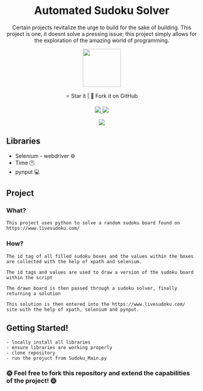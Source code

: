 <h1 align="center">Automated Sudoku Solver</h1>

<p align="center">Certain projects revitalize the urge to build for the sake of building. This project is one, it doesnt solve a pressing issue; this project simply allows for the exploration of the amazing world of programming. </p>

<p align="center">
  
<p align="center">
  <img src="https://github.com/cerver1/Python-AutomatedSudokuSolver/blob/master/Sudoku_1.gif" width='100'>
</p>

<p align="center">⭐️ Star it | 🔱 Fork it on GitHub </p>
<p align="center">
  
<a href="https://github.com/SeleniumHQ/selenium">
  <img src="https://img.shields.io/badge/built%20with-Selenium-black" />
</a>

<a href="https://www.python.org/">
  <img src="https://img.shields.io/badge/built%20with-Python3-blue" />
</a>
<p align='center'>
  <a href='https://github.com/cerver1'><img  src='https://img.shields.io/badge/Coded%20By-Cerve%20-orange'></a>
</p>

## Libraries
* Selenium - webdriver :gear:
* Time :clock1:
* pynput :computer:


## Project


### What?
	
	This project uses python to solve a random sudoku board found on https://www.livesudoku.com/

### How?

	The id tag of all filled sudoku boxes and the values within the boxes are collected with the help of xpath and selenium.

	The id tags and values are used to draw a version of the sudoku board within the script

	The drawn board is then passed through a sudoku solver, finally returning a solution 

	This solution is then entered into the https://www.livesudoku.com/ site with the help of xpath, selenium and pynput.
	
	
## Getting Started!
	
	- locally install all libraries
	- ensure libraries are working properly
	- clone repository
	- run the projuct from Sudoku_Main.py


### **:sun_with_face: Feel free to fork this repository and extend the capabilities of the project! :sun_with_face:**
	

